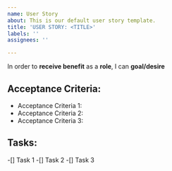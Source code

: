 ```yaml
---
name: User Story
about: This is our default user story template.
title: 'USER STORY: <TITLE>'
labels: ''
assignees: ''

---
```


In order to **receive benefit** as a **role**, I can **goal/desire**

## Acceptance Criteria:
- Acceptance Criteria 1:
- Acceptance Criteria 2:
- Acceptance Criteria 3:

## Tasks:
-[] Task 1
-[] Task 2
-[] Task 3
